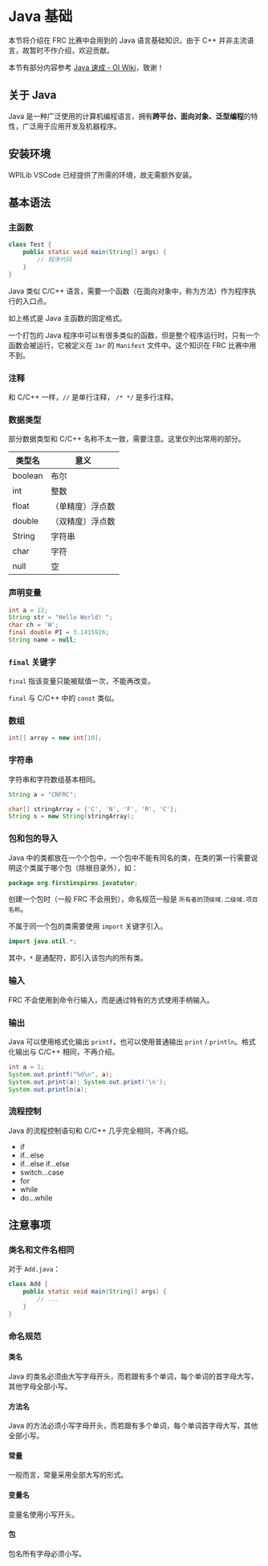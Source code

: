 # Java 基础

本节将介绍在 FRC 比赛中会用到的 Java 语言基础知识。由于 C++ 并非主流语言，故暂时不作介绍，欢迎贡献。

本节有部分内容参考 [Java 速成 - OI Wiki](https://oi-wiki.org/lang/java/)，致谢！

## 关于 Java

Java 是一种广泛使用的计算机编程语言，拥有**跨平台、面向对象、泛型编程**的特性，广泛用于应用开发及机器程序。

## 安装环境

WPILib VSCode 已经提供了所需的环境，故无需额外安装。

## 基本语法

### 主函数

```java
class Test {
    public static void main(String[] args) {
        // 程序代码
    }
}
```

Java 类似 C/C++ 语言，需要一个函数（在面向对象中，称为方法）作为程序执行的入口点。

如上格式是 Java 主函数的固定格式。

一个打包的 Java 程序中可以有很多类似的函数，但是整个程序运行时，只有一个函数会被运行，它被定义在 `Jar` 的 `Manifest` 文件中。这个知识在 FRC 比赛中用不到。

### 注释

和 C/C++ 一样，`//` 是单行注释， `/* */` 是多行注释。

### 数据类型

部分数据类型和 C/C++ 名称不太一致，需要注意。这里仅列出常用的部分。

| 类型名 | 意义 |
|---|---|
| boolean | 布尔 |
| int | 整数 |
| float | （单精度）浮点数 |
| double | （双精度）浮点数 |
| String | 字符串 |
| char | 字符 |
| null | 空 |

### 声明变量

```java
int a = 12;
String str = "Hello World! ";
char ch = 'W';
final double PI = 3.1415926;
String name = null;
```

### `final` 关键字

`final` 指该变量只能被赋值一次，不能再改变。

`final` 与 C/C++ 中的 `const` 类似。

### 数组

```java
int[] array = new int[10];
```

### 字符串

字符串和字符数组基本相同。

```java
String a = "CNFRC";

char[] stringArray = {'C', 'N', 'F', 'R', 'C'};
String s = new String(stringArray);
```

### 包和包的导入

Java 中的类都放在一个个包中，一个包中不能有同名的类，在类的第一行需要说明这个类属于哪个包（除根目录外），如：

```java
package org.firstinspires.javatutor;
```

创建一个包时（一般 FRC 不会用到），命名规范一般是 `所有者的顶级域.二级域.项目名称`。

不属于同一个包的类需要使用 `import` 关键字引入。

```java
import java.util.*;
```

其中，`*` 是通配符，即引入该包内的所有类。

### 输入

FRC 不会使用到命令行输入，而是通过特有的方式使用手柄输入。

### 输出

Java 可以使用格式化输出 `printf`，也可以使用普通输出 `print` / `println`。格式化输出与 C/C++ 相同，不再介绍。

```java
int a = 1;
System.out.printf("%d\n", a);
System.out.print(a); System.out.print('\n');
System.out.println(a);
```

### 流程控制

Java 的流程控制语句和 C/C++ 几乎完全相同，不再介绍。

- if
- if...else
- if...else if...else
- switch...case
- for
- while
- do...while

## 注意事项

### 类名和文件名相同

对于 `Add.java`：

```java
class Add {
    public static void main(String[] args) {
        // ...
    }
}
```

### 命名规范

#### 类名

Java 的类名必须由大写字母开头，而若跟有多个单词，每个单词的首字母大写，其他字母全部小写。

#### 方法名

Java 的方法必须小写字母开头，而若跟有多个单词，每个单词首字母大写，其他全部小写。

#### 常量

一般而言，常量采用全部大写的形式。

#### 变量名

变量名使用小写开头。

#### 包

包名所有字母必须小写。